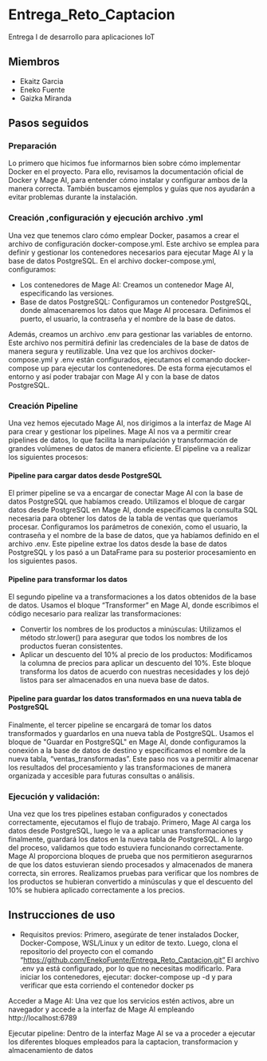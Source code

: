 # Entrega_Reto_Captacion
Entrega I de desarrollo para aplicaciones IoT

## Miembros

- Ekaitz Garcia
- Eneko Fuente
- Gaizka Miranda

## Pasos seguidos
### Preparación
 Lo primero que hicimos fue informarnos bien sobre cómo implementar Docker en el proyecto. Para ello, revisamos la documentación oficial de Docker y Mage AI, para entender cómo instalar y configurar ambos de la manera correcta. También buscamos ejemplos y guías que nos ayudarán a evitar problemas durante la instalación. 

### Creación ,configuración y ejecución archivo .yml
Una vez que tenemos claro cómo emplear Docker, pasamos a crear el archivo de configuración docker-compose.yml. Este archivo se emplea para definir y gestionar los contenedores necesarios para ejecutar Mage AI y la base de datos PostgreSQL. En el archivo docker-compose.yml, configuramos:
- Los contenedores de Mage AI: Creamos un contenedor Mage AI, especificando las versiones.
- Base de datos PostgreSQL: Configuramos un contenedor PostgreSQL, donde almacenaremos los datos que Mage AI procesara. Definimos el puerto, el usuario, la contraseña y el nombre de la base de datos.
 
Además, creamos un archivo .env para gestionar las variables de entorno. Este archivo nos permitirá definir las credenciales de la base de datos de manera segura y reutilizable.
Una vez que los archivos docker-compose.yml y .env están configurados, ejecutamos el comando docker-compose up para ejecutar los contenedores. De esta forma ejecutamos el entorno y así poder trabajar con Mage AI y con la base de datos PostgreSQL.

### Creación Pipeline
Una vez hemos ejecutado Mage AI, nos dirigimos a la interfaz de Mage AI para crear y gestionar los pipelines. Mage AI nos va a permitir crear pipelines de datos, lo que facilita la manipulación y transformación de grandes volúmenes de datos de manera eficiente. El pipeline va a realizar los siguientes procesos:

#### Pipeline para cargar datos desde PostgreSQL
El primer pipeline se va a encargar de conectar Mage AI con la base de datos PostgreSQL que habíamos creado. Utilizamos el bloque de cargar datos desde PostgreSQL en Mage AI, donde especificamos la consulta SQL necesaria para obtener los datos de la tabla de ventas que queríamos procesar. Configuramos los parámetros de conexión, como el usuario, la contraseña y el nombre de la base de datos, que ya habíamos definido en el archivo .env.
Este pipeline extrae los datos desde la base de datos PostgreSQL y los pasó a un DataFrame para su posterior procesamiento en los siguientes pasos.

#### Pipeline para transformar los datos
El segundo pipeline va a transformaciones a los datos obtenidos de la base de datos. Usamos el bloque “Transformer” en Mage AI, donde escribimos el código necesario para realizar las transformaciones:
- Convertir los nombres de los productos a minúsculas: Utilizamos el método str.lower() para asegurar que todos los nombres de los productos fueran consistentes.
- Aplicar un descuento del 10% al precio de los productos: Modificamos la columna de precios para aplicar un descuento del 10%.
Este bloque transforma los datos de acuerdo con nuestras necesidades y los dejó listos para ser almacenados en una nueva base de datos.

#### Pipeline para guardar los datos transformados en una nueva tabla de PostgreSQL
Finalmente, el tercer pipeline se encargará de tomar los datos transformados y guardarlos en una nueva tabla de PostgreSQL. Usamos el bloque de "Guardar en PostgreSQL" en Mage AI, donde configuramos la conexión a la base de datos de destino y especificamos el nombre de la nueva tabla, “ventas_transformadas”. 
Este paso nos va a permitir almacenar los resultados del procesamiento y las transformaciones de manera organizada y accesible para futuras consultas o análisis.

### Ejecución y validación: 
Una vez que los tres pipelines estaban configurados y conectados correctamente, ejecutamos el flujo de trabajo. Primero, Mage AI carga los datos desde PostgreSQL, luego le va a aplicar unas transformaciones y finalmente, guardará los datos en la nueva tabla de PostgreSQL.
A lo largo del proceso, validamos que todo estuviera funcionando correctamente. Mage AI proporciona bloques de prueba que nos permitieron asegurarnos de que los datos estuvieran siendo procesados y almacenados de manera correcta, sin errores. Realizamos pruebas para verificar que los nombres de los productos se hubieran convertido a minúsculas y que el descuento del 10% se hubiera aplicado correctamente a los precios.

## Instrucciones de uso
- Requisitos previos: Primero, asegúrate de tener instalados Docker, Docker-Compose, WSL/Linux y un editor de texto. Luego, clona el repositorio del proyecto con el comando “https://github.com/EnekoFuente/Entrega_Reto_Captacion.git”
El archivo .env ya está configurado, por lo que no necesitas modificarlo.
Para iniciar los contenedores, ejecutar:  docker-compose up -d y para verificar que esta corriendo el contenedor docker ps

Acceder a Mage AI: Una vez que los servicios estén activos, abre un navegador y accede a la interfaz de Mage AI empleando http://localhost:6789

Ejecutar pipeline: Dentro de la interfaz Mage AI se va a proceder a ejecutar los diferentes bloques empleados para la captacion, transformacion y almacenamiento de datos
